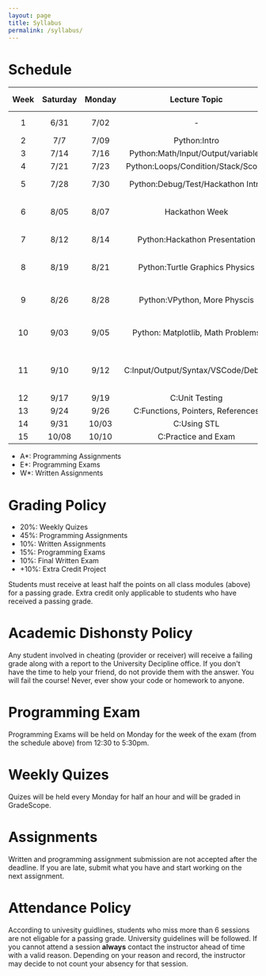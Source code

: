 ```yaml
---
layout: page
title: Syllabus
permalink: /syllabus/
---
```


# Schedule

|Week|Saturday|Monday |    Lecture Topic                  | HW Topic                       |HW Release|Occasion|
|:--:|:------:|:-----:|:---------------------------------:|:------------------------------:|:--------:|--------|
| 1  |  6/31  |  7/02 | -                                 | | | University Orientation|
| 2  |  7/7   |  7/09 | Python:Intro                      | | | |
| 3  |  7/14  |  7/16 | Python:Math/Input/Output/variables| | | |
| 4  |  7/21  |  7/23 | Python:Loops/Condition/Stack/Scope| | | |
| 5  |  7/28  |  7/30 | Python:Debug/Test/Hackathon Intro | | | Saturday Off |
| 6  |  8/05  |  8/07 | Hackathon Week                    | | | Sunday & Tuesday Off |
| 7  |  8/12  |  8/14 | Python:Hackathon Presentation     | | | Wednesday Off |
| 8  |  8/19  |  8/21 | Python:Turtle Graphics Physics    | | | Basic Sceince Midterms |
| 9  |  8/26  |  8/28 | Python:VPython, More Physcis      | | | Basic Sceince Midterms |
| 10 |  9/03  |  9/05 | Python: Matplotlib, Math Problems | | | Basic Sceince Midterms |
| 11 |  9/10  |  9/12 | C:Input/Output/Syntax/VSCode/Debug| Redoing Python Problems in C | | |
| 12 |  9/17  |  9/19 | C:Unit Testing                    | | | |
| 13 |  9/24  |  9/26 | C:Functions, Pointers, References | | | |
| 14 |  9/31  | 10/03 | C:Using STL                       | | | |
| 15 | 10/08  | 10/10 | C:Practice and Exam               | | | |


  * A*: Programming Assignments
  * E*: Programming Exams
  * W*: Written Assignments

# Grading Policy
  * 20%: Weekly Quizes
  * 45%: Programming Assignments
  * 10%: Written Assignments
  * 15%: Programming Exams
  * 10%: Final Written Exam
  * +10%: Extra Credit Project

Students must receive at least half the points on all class modules (above) for a passing grade. Extra credit only applicable to students who have received a passing grade. 

# Academic Dishonsty Policy
Any student involved in cheating (provider or receiver) will receive a failing grade along with a report to the University Decipline office. If you don't have the time to help your friend, do not provide them with the answer. You will fail the course! Never, ever show your code or homework to anyone. 

# Programming Exam
Programming Exams will be held on Monday for the week of the exam (from the schedule above) from 12:30 to 5:30pm.

# Weekly Quizes
Quizes will be held every Monday for half an hour and will be graded in GradeScope. 

# Assignments
Written and programming assignment submission are not accepted after the deadline. If you are late, submit what you have and start working on the next assignment.

# Attendance Policy
According to univesity guidlines, students who miss more than 6 sessions are not eligable for a passing grade. University guidelines will be followed. If you cannot attend a session **always** contact the instructor ahead of time with a valid reason. Depending on your reason and record, the instructor may decide to not count your absency for that session.
